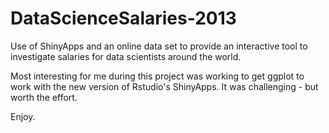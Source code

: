 DataScienceSalaries-2013
========================

Use of ShinyApps and an online data set to provide an interactive tool to investigate
salaries for data scientists around the world.

Most interesting for me during this project was working to get ggplot to work with the new
version of Rstudio's ShinyApps. It was challenging - but worth the effort.

Enjoy.

